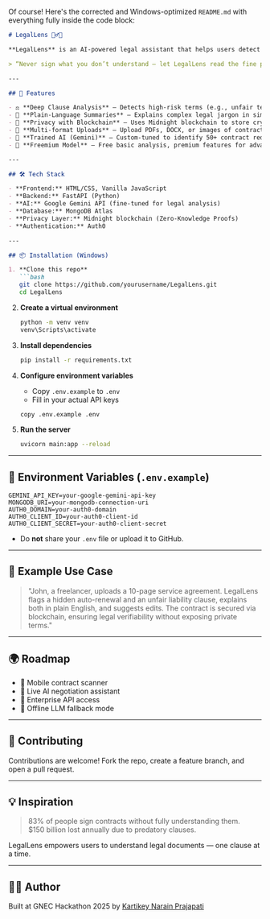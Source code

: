 Of course! Here's the corrected and Windows-optimized `README.md` with everything fully inside the code block:

```markdown
# LegalLens 🕵️‍♂️📜

**LegalLens** is an AI-powered legal assistant that helps users detect risky clauses in contracts and understand legal language in simple terms. It’s designed to democratize legal understanding using cutting-edge AI and blockchain privacy.

> “Never sign what you don’t understand — let LegalLens read the fine print for you.”

---

## 🚀 Features

- ⚖️ **Deep Clause Analysis** – Detects high-risk terms (e.g., unfair termination, auto-renewals, excessive liability)
- 💬 **Plain-Language Summaries** – Explains complex legal jargon in simple terms (20+ languages supported)
- 🔐 **Privacy with Blockchain** – Uses Midnight blockchain to store cryptographic proofs of contracts (not the actual content)
- 📂 **Multi-format Uploads** – Upload PDFs, DOCX, or images of contracts
- 🧠 **Trained AI (Gemini)** – Custom-tuned to identify 50+ contract red flags
- 💸 **Freemium Model** – Free basic analysis, premium features for advanced legal support

---

## 🛠️ Tech Stack

- **Frontend:** HTML/CSS, Vanilla JavaScript
- **Backend:** FastAPI (Python)
- **AI:** Google Gemini API (fine-tuned for legal analysis)
- **Database:** MongoDB Atlas
- **Privacy Layer:** Midnight blockchain (Zero-Knowledge Proofs)
- **Authentication:** Auth0

---

## 📦 Installation (Windows)

1. **Clone this repo**
   ```bash
   git clone https://github.com/yourusername/LegalLens.git
   cd LegalLens
   ```

2. **Create a virtual environment**
   ```bash
   python -m venv venv
   venv\Scripts\activate
   ```

3. **Install dependencies**
   ```bash
   pip install -r requirements.txt
   ```

4. **Configure environment variables**

   - Copy `.env.example` to `.env`
   - Fill in your actual API keys

   ```bash
   copy .env.example .env
   ```

5. **Run the server**
   ```bash
   uvicorn main:app --reload
   ```

---

## 🔐 Environment Variables (`.env.example`)

```env
GEMINI_API_KEY=your-google-gemini-api-key
MONGODB_URI=your-mongodb-connection-uri
AUTH0_DOMAIN=your-auth0-domain
AUTH0_CLIENT_ID=your-auth0-client-id
AUTH0_CLIENT_SECRET=your-auth0-client-secret
```

- Do **not** share your `.env` file or upload it to GitHub.

---

## 📄 Example Use Case

> "John, a freelancer, uploads a 10-page service agreement. LegalLens flags a hidden auto-renewal and an unfair liability clause, explains both in plain English, and suggests edits. The contract is secured via blockchain, ensuring legal verifiability without exposing private terms."

---

## 🌍 Roadmap

- 📱 Mobile contract scanner
- 🤝 Live AI negotiation assistant
- 🔌 Enterprise API access
- 🧠 Offline LLM fallback mode

---

## 🤝 Contributing

Contributions are welcome! Fork the repo, create a feature branch, and open a pull request.

---

## 💡 Inspiration

> 83% of people sign contracts without fully understanding them.  
> $150 billion lost annually due to predatory clauses.

LegalLens empowers users to understand legal documents — one clause at a time.

---

## 👨‍💻 Author

Built at GNEC Hackathon 2025 by [Kartikey Narain Prajapati]([https://github.com/yourusername](https://github.com/kartikeyp011))
